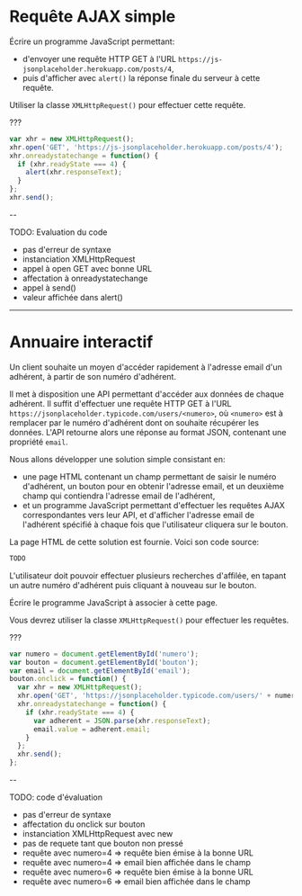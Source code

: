 # Requête AJAX simple

Écrire un programme JavaScript permettant:

 - d'envoyer une requête HTTP GET à l'URL `https://js-jsonplaceholder.herokuapp.com/posts/4`,
 - puis d'afficher avec `alert()` la réponse finale du serveur à cette requête.

Utiliser la classe `XMLHttpRequest()` pour effectuer cette requête.

???

```js
var xhr = new XMLHttpRequest(); 
xhr.open('GET', 'https://js-jsonplaceholder.herokuapp.com/posts/4');
xhr.onreadystatechange = function() {
  if (xhr.readyState === 4) {
    alert(xhr.responseText);
  }
};
xhr.send();
```

--

TODO: Evaluation du code
 - pas d'erreur de syntaxe
 - instanciation XMLHttpRequest
 - appel à open GET avec bonne URL
 - affectation à onreadystatechange
 - appel à send()
 - valeur affichée dans alert()

---

# Annuaire interactif

Un client souhaite un moyen d'accéder rapidement à l'adresse email d'un adhérent, à partir de son numéro d'adhérent.

Il met à disposition une API permettant d'accéder aux données de chaque adhérent. Il suffit d'effectuer une requête HTTP GET à l'URL `https://jsonplaceholder.typicode.com/users/<numero>`, où `<numero>` est à remplacer par le numéro d'adhérent dont on souhaite récupérer les données. L'API retourne alors une réponse au format JSON, contenant une propriété `email`.

Nous allons développer une solution simple consistant en:
 - une page HTML contenant un champ permettant de saisir le numéro d'adhérent, un bouton pour en obtenir l'adresse email, et un deuxième champ qui contiendra l'adresse email de l'adhérent,
 - et un programme JavaScript permettant d'effectuer les requêtes AJAX correspondantes vers leur API, et d'afficher l'adresse email de l'adhérent spécifié à chaque fois que l'utilisateur cliquera sur le bouton.

La page HTML de cette solution est fournie. Voici son code source:

```html
TODO
```

L'utilisateur doit pouvoir effectuer plusieurs recherches d'affilée, en tapant un autre numéro d'adhérent puis cliquant à nouveau sur le bouton.

Écrire le programme JavaScript à associer à cette page.

Vous devrez utiliser la classe `XMLHttpRequest()` pour effectuer les requêtes.

???

```js
var numero = document.getElementById('numero');
var bouton = document.getElementById('bouton');
var email = document.getElementById('email');
bouton.onclick = function() {
  var xhr = new XMLHttpRequest(); 
  xhr.open('GET', 'https://jsonplaceholder.typicode.com/users/' + numero.value);
  xhr.onreadystatechange = function() {
    if (xhr.readyState === 4) {
      var adherent = JSON.parse(xhr.responseText);
      email.value = adherent.email;
    }
  };
  xhr.send();
};
```

--

TODO: code d'évaluation
 - pas d'erreur de syntaxe
 - affectation du onclick sur bouton
 - instanciation XMLHttpRequest avec new
 - pas de requete tant que bouton non pressé
 - requête avec numero=4 => requête bien émise à la bonne URL
 - requête avec numero=4 => email bien affichée dans le champ
 - requête avec numero=6 => requête bien émise à la bonne URL
 - requête avec numero=6 => email bien affichée dans le champ
